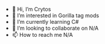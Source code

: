 - 👋 Hi, I’m Crytos
- 👀 I’m interested in Gorilla tag mods
- 🌱 I’m currently learning C#
- 💞️ I’m looking to collaborate on N/A
- 📫 How to reach me N/A

<!---
CrytosGtag/CrytosGtag is a ✨ special ✨ repository because its `README.md` (this file) appears on your GitHub profile.
You can click the Preview link to take a look at your changes.
--->
